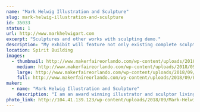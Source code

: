 ```yaml
---
name: "Mark Helwig Illustration and Sculpture"
slug: mark-helwig-illustration-and-sculpture
id: 35033
status: 1
url: http://www.markhelwigart.com
excerpt: "Sculptures and other works with sculpting demo."
description: "My exhibit will feature not only existing complete sculptures, paintings and drawing but I will also be working on a sculpture through the show and answering questions during the demonstration."
location: Spirit Building
images:
  - thumbnail: http://www.makerfaireorlando.com/wp-content/uploads/2018/09/Eyes-Have-It-Dragon-Con-Art-Show.jpg
    medium: http://www.makerfaireorlando.com/wp-content/uploads/2018/09/Eyes-Have-It-Dragon-Con-Art-Show.jpg
    large: http://www.makerfaireorlando.com/wp-content/uploads/2018/09/Eyes-Have-It-Dragon-Con-Art-Show.jpg
    full: http://www.makerfaireorlando.com/wp-content/uploads/2018/09/Eyes-Have-It-Dragon-Con-Art-Show.jpg
maker:
  - name: "Mark Helwig Illustration and Sculpture"
    description: "I am an award winning illustrator and sculptor living in the greater Orlando area. My specialization is fantasy and horror with a touch of the whimsical and a focus on character. I have won multiple awards at shows like Dragon Con and my clients range from small game companies to large publishers such as Oxford University press and private collectors all over the world."
photo_link: http://104.41.139.123/wp-content/uploads/2018/09/Mark-Helwig-banner-1-1024x433.jpg
---
```

